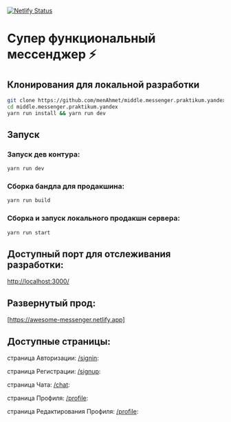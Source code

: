 [![Netlify Status](https://api.netlify.com/api/v1/badges/8bbe4dd7-96d8-4b88-a18e-4be045b460e3/deploy-status)](https://app.netlify.com/sites/awesome-messenger/deploys)

# Супер функциональный мессенджер ⚡️

## Клонирования для локальной разработки

```bash
git clone https://github.com/menAhmet/middle.messenger.praktikum.yandex.git
cd middle.messenger.praktikum.yandex
yarn run install && yarn run dev
```

## Запуск

### Запуск дев контура:

```bash
yarn run dev
```

### Сборка бандла для продакшина:

```bash
yarn run build
```

### Сборка и запуск локального продакшн сервера:

```bash
yarn run start
```

## Доступный порт для отслеживания разработки:

[http://localhost:3000/](http://localhost:3000/)

## Развернутый прод:

[https://awesome-messenger.netlify.app]

## Доступные страницы:

страница Авторизации: [/signin](http://localhost:3000/src/pages/signIn/signIn.html):

страница Регистрации: [/signup](http://localhost:3000/src/pages/signUp/signUp.html):

страница Чата: [/chat](http://localhost:3000/src/pages/chat/chat.html):

страница Профиля: [/profile](http://localhost:3000/src/pages/profile/profile.html):

страница Редактирования Профиля: [/profile](http://localhost:3000/src/pages/profile/profileEdit.html):
